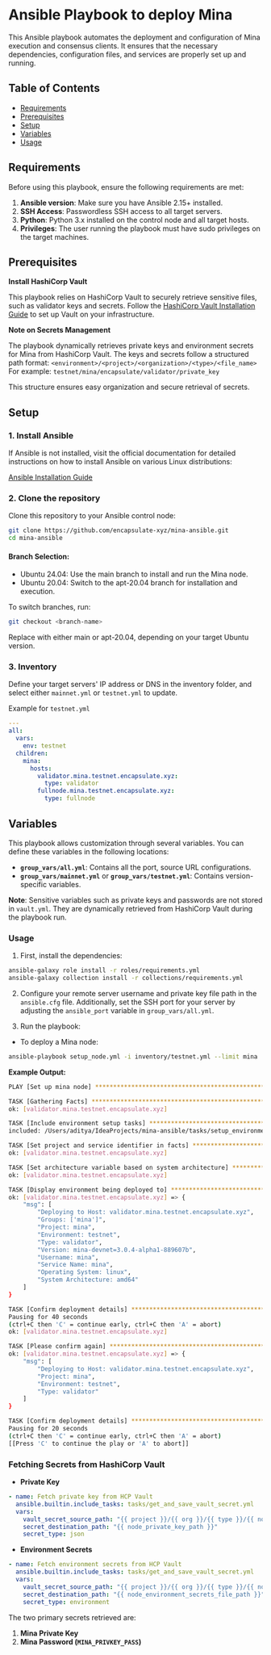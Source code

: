 # Ansible Playbook to deploy Mina

This Ansible playbook automates the deployment and configuration of Mina execution and consensus clients. It ensures that the necessary dependencies, configuration files, and services are properly set up and running.

## Table of Contents

- [Requirements](#requirements)
- [Prerequisites](#prerequisites)
- [Setup](#setup)
- [Variables](#variables)
- [Usage](#usage)

## Requirements

Before using this playbook, ensure the following requirements are met:

1. **Ansible version**: Make sure you have Ansible 2.15+ installed.
2. **SSH Access**: Passwordless SSH access to all target servers.
3. **Python**: Python 3.x installed on the control node and all target hosts.
4. **Privileges**: The user running the playbook must have sudo privileges on the target machines.

## Prerequisites

**Install HashiCorp Vault**

This playbook relies on HashiCorp Vault to securely retrieve sensitive files, such as validator keys and secrets. Follow the [HashiCorp Vault Installation Guide](https://developer.hashicorp.com/vault/tutorials/getting-started/getting-started-install) to set up Vault on your infrastructure.

**Note on Secrets Management**

The playbook dynamically retrieves private keys and environment secrets for Mina from HashiCorp Vault. The keys and secrets follow a structured path format:
`<environment>/<project>/<organization>/<type>/<file_name>`
For example:
`testnet/mina/encapsulate/validator/private_key`

This structure ensures easy organization and secure retrieval of secrets.

## Setup

### 1. Install Ansible

If Ansible is not installed, visit the official documentation for detailed instructions on how to install Ansible on various Linux distributions:

[Ansible Installation Guide](https://docs.ansible.com/ansible/latest/installation_guide/installation_distros.html)

### 2. Clone the repository

Clone this repository to your Ansible control node:

```bash
git clone https://github.com/encapsulate-xyz/mina-ansible.git
cd mina-ansible
```
#### Branch Selection:

- Ubuntu 24.04: Use the main branch to install and run the Mina node.
- Ubuntu 20.04: Switch to the apt-20.04 branch for installation and execution.

To switch branches, run:

```bash
git checkout <branch-name>
```

Replace <branch-name> with either main or apt-20.04, depending on your target Ubuntu version.

### 3. Inventory

Define your target servers' IP address or DNS in the inventory folder, and select either `mainnet.yml` or `testnet.yml` to update.

Example for `testnet.yml`

```yaml
---
all:
  vars:
    env: testnet
  children:
    mina:
      hosts:
        validator.mina.testnet.encapsulate.xyz:
          type: validator
        fullnode.mina.testnet.encapsulate.xyz:
          type: fullnode
```

## Variables

This playbook allows customization through several variables. You can define these variables in the following locations:

- **`group_vars/all.yml`**: Contains all the port, source URL configurations.
- **`group_vars/mainnet.yml`** or **`group_vars/testnet.yml`**: Contains version-specific variables.

**Note**: Sensitive variables such as private keys and passwords are not stored in `vault.yml`. They are dynamically retrieved from HashiCorp Vault during the playbook run.

### Usage

1. First, install the dependencies:

```bash
ansible-galaxy role install -r roles/requirements.yml
ansible-galaxy collection install -r collections/requirements.yml
```

2. Configure your remote server username and private key file path in the `ansible.cfg` file. Additionally, set the SSH port for your server by adjusting the `ansible_port` variable in `group_vars/all.yml`.

3. Run the playbook:

- To deploy a Mina node:

```bash
ansible-playbook setup_node.yml -i inventory/testnet.yml --limit mina
```

**Example Output:**

```bash
PLAY [Set up mina node] *********************************************************************************************

TASK [Gathering Facts] **********************************************************************************************
ok: [validator.mina.testnet.encapsulate.xyz]

TASK [Include environment setup tasks] ******************************************************************************
included: /Users/aditya/IdeaProjects/mina-ansible/tasks/setup_environment.yml for validator.mina.testnet.encapsulate.xyz

TASK [Set project and service identifier in facts] ******************************************************************
ok: [validator.mina.testnet.encapsulate.xyz]

TASK [Set architecture variable based on system architecture] *******************************************************
ok: [validator.mina.testnet.encapsulate.xyz]

TASK [Display environment being deployed to] ************************************************************************
ok: [validator.mina.testnet.encapsulate.xyz] => {
    "msg": [
        "Deploying to Host: validator.mina.testnet.encapsulate.xyz",
        "Groups: ['mina']",
        "Project: mina",
        "Environment: testnet",
        "Type: validator",
        "Version: mina-devnet=3.0.4-alpha1-889607b",
        "Username: mina",
        "Service Name: mina",
        "Operating System: linux",
        "System Architecture: amd64"
    ]
}

TASK [Confirm deployment details] ***********************************************************************************
Pausing for 40 seconds
(ctrl+C then 'C' = continue early, ctrl+C then 'A' = abort)
ok: [validator.mina.testnet.encapsulate.xyz]

TASK [Please confirm again] *****************************************************************************************
ok: [validator.mina.testnet.encapsulate.xyz] => {
    "msg": [
        "Deploying to Host: validator.mina.testnet.encapsulate.xyz",
        "Project: mina",
        "Environment: testnet",
        "Type: validator"
    ]
}

TASK [Confirm deployment details] ***********************************************************************************
Pausing for 20 seconds
(ctrl+C then 'C' = continue early, ctrl+C then 'A' = abort)
[[Press 'C' to continue the play or 'A' to abort]]
```

### Fetching Secrets from HashiCorp Vault

- **Private Key**

```yaml
- name: Fetch private key from HCP Vault
  ansible.builtin.include_tasks: tasks/get_and_save_vault_secret.yml
  vars:
    vault_secret_source_path: "{{ project }}/{{ org }}/{{ type }}/{{ node_private_key_file_name }}"
    secret_destination_path: "{{ node_private_key_path }}"
    secret_type: json
```

- **Environment Secrets**

```yaml
- name: Fetch environment secrets from HCP Vault
  ansible.builtin.include_tasks: tasks/get_and_save_vault_secret.yml
  vars:
    vault_secret_source_path: "{{ project }}/{{ org }}/{{ type }}/{{ node_environment_secrets_file_name }}"
    secret_destination_path: "{{ node_environment_secrets_file_path }}"
    secret_type: environment
```

The two primary secrets retrieved are:

1. **Mina Private Key**
2. **Mina Password (`MINA_PRIVKEY_PASS`)**

